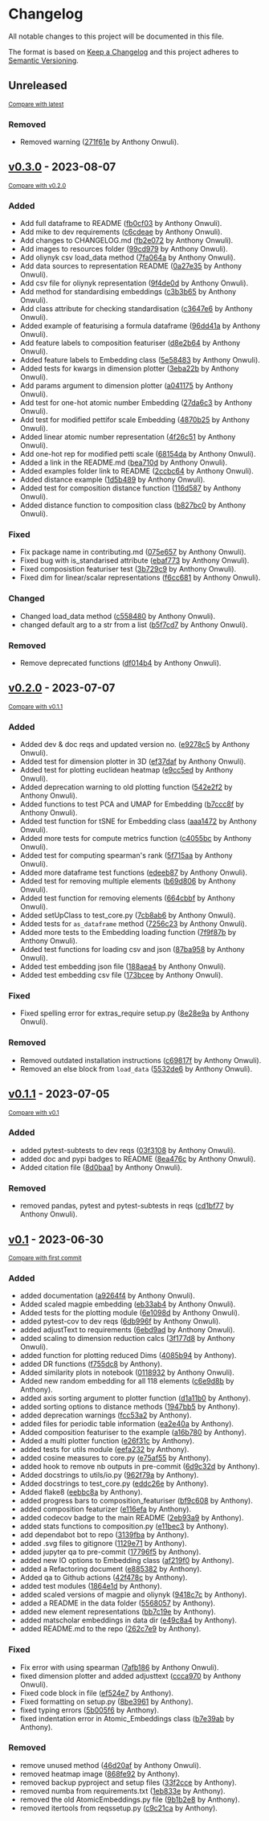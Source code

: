# Changelog

All notable changes to this project will be documented in this file.

The format is based on [Keep a Changelog](http://keepachangelog.com/en/1.0.0/)
and this project adheres to [Semantic Versioning](http://semver.org/spec/v2.0.0.html).

<!-- insertion marker -->
## Unreleased

<small>[Compare with latest](https://github.com/WMD-group/ElementEmbeddings/compare/v0.3.0...HEAD)</small>

### Removed

- Removed warning ([271f61e](https://github.com/WMD-group/ElementEmbeddings/commit/271f61e8653b706a6dd716bf6c0ced9396965750) by Anthony Onwuli).

<!-- insertion marker -->
## [v0.3.0](https://github.com/WMD-group/ElementEmbeddings/releases/tag/v0.3.0) - 2023-08-07

<small>[Compare with v0.2.0](https://github.com/WMD-group/ElementEmbeddings/compare/v0.2.0...v0.3.0)</small>

### Added

- Add full dataframe to README ([fb0cf03](https://github.com/WMD-group/ElementEmbeddings/commit/fb0cf036979094fe6255d120ee523f5338583da8) by Anthony Onwuli).
- Add mike to dev requirements ([c6cdeae](https://github.com/WMD-group/ElementEmbeddings/commit/c6cdeaebc0fe169898befda246d272c24e3f7e30) by Anthony Onwuli).
- Add changes to CHANGELOG.md ([fb2e072](https://github.com/WMD-group/ElementEmbeddings/commit/fb2e072e6a590d6b6744e5e311db0679e2fd16d5) by Anthony Onwuli).
- Add images to resources folder ([99cd979](https://github.com/WMD-group/ElementEmbeddings/commit/99cd979a51a40618e86ed4dc125b3e2c93e992b3) by Anthony Onwuli).
- Add oliynyk csv load_data method ([7fa064a](https://github.com/WMD-group/ElementEmbeddings/commit/7fa064ab6b8deb5eb516312b01a8160c7c78b565) by Anthony Onwuli).
- Add data sources to representation README ([0a27e35](https://github.com/WMD-group/ElementEmbeddings/commit/0a27e358ee62df0ec1e96dd8b869935beed60ae2) by Anthony Onwuli).
- Add csv file for oliynyk representation ([9f4de0d](https://github.com/WMD-group/ElementEmbeddings/commit/9f4de0dc407c22a6291e594dc8270cd5f27c5852) by Anthony Onwuli).
- Add method for standardising embeddings ([c3b3b65](https://github.com/WMD-group/ElementEmbeddings/commit/c3b3b6565527d4b9ec86f530626c42d3adf2f0a7) by Anthony Onwuli).
- Add class attribute for checking standardisation ([c3647e6](https://github.com/WMD-group/ElementEmbeddings/commit/c3647e682c67a1d4ca8a326d919cbd4bc487560e) by Anthony Onwuli).
- Added example of featurising a formula dataframe ([96dd41a](https://github.com/WMD-group/ElementEmbeddings/commit/96dd41ac66dbcc88ce164c0dd32d79bd6d683bb6) by Anthony Onwuli).
- Add feature labels to composition featuriser ([d8e2b64](https://github.com/WMD-group/ElementEmbeddings/commit/d8e2b64790a756896bde2803684c5c059976d3e4) by Anthony Onwuli).
- Added feature labels to Embedding class ([5e58483](https://github.com/WMD-group/ElementEmbeddings/commit/5e58483da14050fef618ac3220d3c7f62f284dc9) by Anthony Onwuli).
- Added tests for kwargs in dimension plotter ([3eba22b](https://github.com/WMD-group/ElementEmbeddings/commit/3eba22b291de218a8dda6aadd69f2a42d68034cd) by Anthony Onwuli).
- Add params argument to dimension plotter ([a041175](https://github.com/WMD-group/ElementEmbeddings/commit/a04117578d97ef3f837a87ba2ae229774048be21) by Anthony Onwuli).
- Add test for one-hot atomic number Embedding ([27da6c3](https://github.com/WMD-group/ElementEmbeddings/commit/27da6c37868be4b7b35cc5e0f0db0a7502290a19) by Anthony Onwuli).
- Add test for modified pettifor scale Embedding ([4870b25](https://github.com/WMD-group/ElementEmbeddings/commit/4870b2546ae95f6265bbc48dee60178e118064dd) by Anthony Onwuli).
- Added linear atomic number representation ([4f26c51](https://github.com/WMD-group/ElementEmbeddings/commit/4f26c51dc9fba834dece653e6d762f8e13c90bd2) by Anthony Onwuli).
- Add one-hot rep for modified petti scale ([68154da](https://github.com/WMD-group/ElementEmbeddings/commit/68154da7dc341db670e22348ec4f038b9b791ed5) by Anthony Onwuli).
- Added a link in the README.md ([bea710d](https://github.com/WMD-group/ElementEmbeddings/commit/bea710d80fd8394e949e03e60bfea8f081f79a27) by Anthony Onwuli).
- Added examples folder link to README ([2ccbc64](https://github.com/WMD-group/ElementEmbeddings/commit/2ccbc6457d303b54289fe87268bdcf6a1ad2c4ec) by Anthony Onwuli).
- Added distance example ([1d5b489](https://github.com/WMD-group/ElementEmbeddings/commit/1d5b489217256d3a54f90f61b03f889f063c98f5) by Anthony Onwuli).
- Added test for composition distance function ([116d587](https://github.com/WMD-group/ElementEmbeddings/commit/116d587d074ceddcc0cd850588c43af74d6dbceb) by Anthony Onwuli).
- Added distance function to composition class ([b827bc0](https://github.com/WMD-group/ElementEmbeddings/commit/b827bc0361f4e3e495679ccfe26eb94b9a8426df) by Anthony Onwuli).

### Fixed

- Fix package name in contributing.md ([075e657](https://github.com/WMD-group/ElementEmbeddings/commit/075e657d260aa72fca91c7f8cc57466235788426) by Anthony Onwuli).
- Fixed bug with is_standarised attribute ([ebaf773](https://github.com/WMD-group/ElementEmbeddings/commit/ebaf773134c8ab4988f071da9eca2193e4340f60) by Anthony Onwuli).
- Fixed composistion featuriser test ([3b729c9](https://github.com/WMD-group/ElementEmbeddings/commit/3b729c9584bf7cc4de2fd5c70baff41c8753800b) by Anthony Onwuli).
- Fixed dim for linear/scalar representations ([f6cc681](https://github.com/WMD-group/ElementEmbeddings/commit/f6cc681ee4f343240f5bb4d49cf9dfc5fa89f455) by Anthony Onwuli).

### Changed

- Changed load_data method ([c558480](https://github.com/WMD-group/ElementEmbeddings/commit/c558480e230d3502edd4ad9aa648a710b6782f1e) by Anthony Onwuli).
- changed default arg to a str from a list ([b5f7cd7](https://github.com/WMD-group/ElementEmbeddings/commit/b5f7cd79d9c50b0652cc02d22dedbc683f680fc2) by Anthony Onwuli).

### Removed

- Remove deprecated functions ([df014b4](https://github.com/WMD-group/ElementEmbeddings/commit/df014b42e7ca4f9df8de1c160e708d8dcdc85819) by Anthony Onwuli).

## [v0.2.0](https://github.com/WMD-group/ElementEmbeddings/releases/tag/v0.2.0) - 2023-07-07

<small>[Compare with v0.1.1](https://github.com/WMD-group/ElementEmbeddings/compare/v0.1.1...v0.2.0)</small>

### Added

- Added dev & doc reqs and updated version no. ([e9278c5](https://github.com/WMD-group/ElementEmbeddings/commit/e9278c579a031643576f137196aad34e0f5ea98f) by Anthony Onwuli).
- Added test for dimension plotter in 3D ([ef37daf](https://github.com/WMD-group/ElementEmbeddings/commit/ef37daff6aa824c3d9917fa1ba26fc37b95a9951) by Anthony Onwuli).
- Added test for plotting euclidean heatmap ([e9cc5ed](https://github.com/WMD-group/ElementEmbeddings/commit/e9cc5ed5508e624420b1330973425572ff5b1628) by Anthony Onwuli).
- Added deprecation warning to old plotting function ([542e2f2](https://github.com/WMD-group/ElementEmbeddings/commit/542e2f2e6bd96b0f0e1624192cb9a9a98fb3dfcc) by Anthony Onwuli).
- Added functions to test PCA and UMAP for Embedding ([b7ccc8f](https://github.com/WMD-group/ElementEmbeddings/commit/b7ccc8f41384e5e6095090aa016088279b5a0439) by Anthony Onwuli).
- Added test function for tSNE for Embedding class ([aaa1472](https://github.com/WMD-group/ElementEmbeddings/commit/aaa147279ba609984482813df2ce9530420da2be) by Anthony Onwuli).
- Added more tests for compute metrics function ([c4055bc](https://github.com/WMD-group/ElementEmbeddings/commit/c4055bcdad6e5bd7832a8568767ced72cd9cdfd9) by Anthony Onwuli).
- Added test for computing spearman's rank ([5f715aa](https://github.com/WMD-group/ElementEmbeddings/commit/5f715aaa3ba339b5e01012cb0a40c44652481b55) by Anthony Onwuli).
- Added more dataframe test functions ([edeeb87](https://github.com/WMD-group/ElementEmbeddings/commit/edeeb8714ae80b194159738b562606819ffc3ccb) by Anthony Onwuli).
- Added test for removing multiple elements ([b69d806](https://github.com/WMD-group/ElementEmbeddings/commit/b69d80699cad211166ff1b112886d19d387890b5) by Anthony Onwuli).
- Added test function for removing elements ([664cbbf](https://github.com/WMD-group/ElementEmbeddings/commit/664cbbf1846757b7d018c199745b6227465c0268) by Anthony Onwuli).
- Added setUpClass to test_core.py ([7cb8ab6](https://github.com/WMD-group/ElementEmbeddings/commit/7cb8ab6d3b731d04831cdfe83a90b926ab1e2a1b) by Anthony Onwuli).
- Added tests for `as_dataframe` method ([7256c23](https://github.com/WMD-group/ElementEmbeddings/commit/7256c23d8d2840b77983424ee9247a90f1caaded) by Anthony Onwuli).
- Added more tests to the Embedding loading function ([7f9f87b](https://github.com/WMD-group/ElementEmbeddings/commit/7f9f87b987a77f1d4b73cf9fed289a5d9a028417) by Anthony Onwuli).
- Added test functions for loading csv and json ([87ba958](https://github.com/WMD-group/ElementEmbeddings/commit/87ba9581c506bc16aa377961da28c0cbe60e80de) by Anthony Onwuli).
- Added test embedding json file ([188aea4](https://github.com/WMD-group/ElementEmbeddings/commit/188aea48e21b3c3d5a1b9624a9885b94f14b2fcc) by Anthony Onwuli).
- Added test embedding csv file ([173bcee](https://github.com/WMD-group/ElementEmbeddings/commit/173bcee057173ec1a48cdc7bb3141406236119ce) by Anthony Onwuli).

### Fixed

- Fixed spelling error for extras_require setup.py ([8e28e9a](https://github.com/WMD-group/ElementEmbeddings/commit/8e28e9a09550bfcaf21ec4d95989cd031d717596) by Anthony Onwuli).

### Removed

- Removed outdated installation instructions ([c69817f](https://github.com/WMD-group/ElementEmbeddings/commit/c69817fef331e203fb3861e603c7c0176097e51f) by Anthony Onwuli).
- Removed an else block from `load_data` ([5532de6](https://github.com/WMD-group/ElementEmbeddings/commit/5532de6d050580382f0fa9688be96f0e9cd231ec) by Anthony Onwuli).

## [v0.1.1](https://github.com/WMD-group/ElementEmbeddings/releases/tag/v0.1.1) - 2023-07-05

<small>[Compare with v0.1](https://github.com/WMD-group/ElementEmbeddings/compare/v0.1...v0.1.1)</small>

### Added

- added pytest-subtests to dev reqs ([03f3108](https://github.com/WMD-group/ElementEmbeddings/commit/03f31088d5be656f9fe67d88bd850a1817bd862d) by Anthony Onwuli).
- added doc and pypi badges to README ([8ea476c](https://github.com/WMD-group/ElementEmbeddings/commit/8ea476cf1422ca0d94d795fcd7b58ebd0ea858fe) by Anthony Onwuli).
- Added citation file ([8d0baa1](https://github.com/WMD-group/ElementEmbeddings/commit/8d0baa1cd17b787e465300452d3c2d16a56c009b) by Anthony Onwuli).

### Removed

- removed pandas, pytest and pytest-subtests in reqs ([cd1bf77](https://github.com/WMD-group/ElementEmbeddings/commit/cd1bf776220250377bb7cd48cca6b08e9a968f1d) by Anthony Onwuli).

## [v0.1](https://github.com/WMD-group/ElementEmbeddings/releases/tag/v0.1) - 2023-06-30

<small>[Compare with first commit](https://github.com/WMD-group/ElementEmbeddings/compare/262c7e99a438a3527fb73866093ae8cb1ee85ee6...v0.1)</small>

### Added

- added documentation ([a9264f4](https://github.com/WMD-group/ElementEmbeddings/commit/a9264f41035e8b6bdeeb2255ef0f9743a7d1be19) by Anthony Onwuli).
- Added scaled magpie embedding ([eb33ab4](https://github.com/WMD-group/ElementEmbeddings/commit/eb33ab4921343889f7583abe11eccdc2f34d8ffd) by Anthony Onwuli).
- Added tests for the plotting module ([6e1098d](https://github.com/WMD-group/ElementEmbeddings/commit/6e1098db830e8168ab3f65a5e4b50ed0bf8221b2) by Anthony Onwuli).
- added pytest-cov to dev reqs ([6db996f](https://github.com/WMD-group/ElementEmbeddings/commit/6db996f9981fa991ffb1435dec4d0a6ef3ec6544) by Anthony Onwuli).
- added adjustText to requirements ([6ebd9ad](https://github.com/WMD-group/ElementEmbeddings/commit/6ebd9ad45b6e178904ae8c3e9fa4e260fb0012f1) by Anthony Onwuli).
- added scaling to dimension reduction calcs ([3f177d8](https://github.com/WMD-group/ElementEmbeddings/commit/3f177d89f1aca2406372ff62f750d13ac3ec1c26) by Anthony Onwuli).
- added function for plotting reduced Dims ([4085b94](https://github.com/WMD-group/ElementEmbeddings/commit/4085b948f46e2cd490d7dec9d309513f2ad7c69e) by Anthony).
- added DR functions ([f755dc8](https://github.com/WMD-group/ElementEmbeddings/commit/f755dc870d9e494fd2dcac9d748d7a46e8844db0) by Anthony).
- Added similarity plots in notebook ([0118932](https://github.com/WMD-group/ElementEmbeddings/commit/011893228b6aba848df060796a30696de7db4a7a) by Anthony Onwuli).
- Added new random embedding for all 118 elements ([c6e9d8b](https://github.com/WMD-group/ElementEmbeddings/commit/c6e9d8bfecfa68fad37f47146fbeb43e06489c1c) by Anthony).
- added axis sorting argument to plotter function ([d1a11b0](https://github.com/WMD-group/ElementEmbeddings/commit/d1a11b04cf8a32cc8164b727b71aaac27af8883a) by Anthony).
- added sorting options to distance methods ([1947bb5](https://github.com/WMD-group/ElementEmbeddings/commit/1947bb58c00ba78842bfe237a1bff822476cb7e0) by Anthony).
- added deprecation warnings ([fcc53a2](https://github.com/WMD-group/ElementEmbeddings/commit/fcc53a23772ce1e2bfd9d450e5530e2e3030f123) by Anthony).
- added files for periodic table information ([ea2e40a](https://github.com/WMD-group/ElementEmbeddings/commit/ea2e40ac045ce620d025de2fc756bab6a22fcb19) by Anthony).
- Added composition featuriser to the example ([a16b780](https://github.com/WMD-group/ElementEmbeddings/commit/a16b7802a9ab243b3766de54e2bfafd6f1ee0aca) by Anthony).
- Added a multi plotter function ([e26f31c](https://github.com/WMD-group/ElementEmbeddings/commit/e26f31cac0366f259e92b0c4abbe49eeddcc2524) by Anthony).
- added tests for utils module ([eefa232](https://github.com/WMD-group/ElementEmbeddings/commit/eefa232b8bad56e2f662f7898732de94fbcffa06) by Anthony).
- added cosine measures to core.py ([e75af55](https://github.com/WMD-group/ElementEmbeddings/commit/e75af558b930c66204b05882e333a81fc34e8bbd) by Anthony).
- added hook to remove nb outputs in pre-commit ([6d9c32d](https://github.com/WMD-group/ElementEmbeddings/commit/6d9c32dc6d5c19e4e0259f1c2e978573369e2485) by Anthony).
- Added docstrings to utils/io.py ([962f79a](https://github.com/WMD-group/ElementEmbeddings/commit/962f79a4c4936f322a3fe5fed23a4789f261283d) by Anthony).
- Added docstrings to test_core.py ([eddc26e](https://github.com/WMD-group/ElementEmbeddings/commit/eddc26e31468e89c324873352736c1e7f8f61eb1) by Anthony).
- Added flake8 ([eebbc8a](https://github.com/WMD-group/ElementEmbeddings/commit/eebbc8a5450f6239df76a01b364fb0583ace5e60) by Anthony).
- added progress bars to composition_featuriser ([bf9c608](https://github.com/WMD-group/ElementEmbeddings/commit/bf9c60894ca57f8552940a7c17cce3bc6c63ae19) by Anthony).
- added composition featurizer ([e116efa](https://github.com/WMD-group/ElementEmbeddings/commit/e116efa3ba4b09087a70cebebee377f66fec4f2a) by Anthony).
- added codecov badge to the main README ([2eb93a9](https://github.com/WMD-group/ElementEmbeddings/commit/2eb93a9af7c58688e49a98b121562f1ef3732e6f) by Anthony).
- added stats functions to composition.py ([e11bec3](https://github.com/WMD-group/ElementEmbeddings/commit/e11bec301a0a504b693be1d5c69b88e6ec0a1b16) by Anthony).
- add dependabot bot to repo ([3139fba](https://github.com/WMD-group/ElementEmbeddings/commit/3139fba592bc7acc810714a5bf082265b3e46244) by Anthony).
- added .svg files to gitignore ([1129e71](https://github.com/WMD-group/ElementEmbeddings/commit/1129e71296c20d227f739b82d7b5383fdaa34c75) by Anthony).
- added jupyter qa to pre-commit ([17796f5](https://github.com/WMD-group/ElementEmbeddings/commit/17796f5d34ed3fc6f5dd439982ad745b008934f3) by Anthony).
- added new IO options to Embedding class ([af219f0](https://github.com/WMD-group/ElementEmbeddings/commit/af219f0252caaf13ac1fad2e1e76091114c19e9c) by Anthony).
- added a Refactoring document ([e885382](https://github.com/WMD-group/ElementEmbeddings/commit/e885382e70679862f7bbaba9ace1855c34f7dcb6) by Anthony).
- Added qa to Github actions ([42f478c](https://github.com/WMD-group/ElementEmbeddings/commit/42f478cc5ef5b8c5e497366de37e99554ea25674) by Anthony).
- added test modules ([1864e1d](https://github.com/WMD-group/ElementEmbeddings/commit/1864e1d55ad56d9aaed9fa176c7904124779ef72) by Anthony).
- added scaled versions of magpie and oliynyk ([9418c7c](https://github.com/WMD-group/ElementEmbeddings/commit/9418c7c0afb644e4f7e3424f4bb06bd8ca605517) by Anthony).
- added a README in the data folder ([5568057](https://github.com/WMD-group/ElementEmbeddings/commit/55680575e46bc4c361fcf7714c8f375e22d5c084) by Anthony).
- added new element representations ([bb7c19e](https://github.com/WMD-group/ElementEmbeddings/commit/bb7c19ef6cb5218a84414981b92bfee309b4a880) by Anthony).
- added matscholar embeddings in data dir ([e49c8a4](https://github.com/WMD-group/ElementEmbeddings/commit/e49c8a4b2bcbc084d3753e734b416dfc12beceac) by Anthony).
- added README.md to the repo ([262c7e9](https://github.com/WMD-group/ElementEmbeddings/commit/262c7e99a438a3527fb73866093ae8cb1ee85ee6) by Anthony).

### Fixed

- Fix error with using spearman ([7afb186](https://github.com/WMD-group/ElementEmbeddings/commit/7afb1865069648e8554e0ebd385696358c694833) by Anthony Onwuli).
- fixed dimension plotter and added adjusttext ([ccca970](https://github.com/WMD-group/ElementEmbeddings/commit/ccca970d435d96499f62f69d74560cb523a39033) by Anthony Onwuli).
- Fixed code block in file ([ef524e7](https://github.com/WMD-group/ElementEmbeddings/commit/ef524e7b91f90ca9db15313fc41e2c6d9b2a781b) by Anthony).
- Fixed formatting on setup.py ([8be3961](https://github.com/WMD-group/ElementEmbeddings/commit/8be396121e47e4bd8bca605aff98eaf095bd4608) by Anthony).
- fixed typing errors ([5b005f6](https://github.com/WMD-group/ElementEmbeddings/commit/5b005f64d8513e941122b8b594739e1d84b270bb) by Anthony).
- fixed indentation error in Atomic_Embeddings class ([b7e39ab](https://github.com/WMD-group/ElementEmbeddings/commit/b7e39ab88ebc4807ef276c50be36e7c27ac47d5f) by Anthony).

### Removed

- remove unused method ([46d20af](https://github.com/WMD-group/ElementEmbeddings/commit/46d20af77797e452152a2af139e72b4d9f6145c4) by Anthony Onwuli).
- removed heatmap image ([868fe92](https://github.com/WMD-group/ElementEmbeddings/commit/868fe92c3d41b60fc6b988273e2a1ac1e5065f13) by Anthony).
- removed backup pyproject and setup files ([33f2cce](https://github.com/WMD-group/ElementEmbeddings/commit/33f2cce0e341f6837641c98cba29c22de2942252) by Anthony).
- removed numba from requirements.txt ([1eb833e](https://github.com/WMD-group/ElementEmbeddings/commit/1eb833ec1769ead345de23e2c09c92cee72cc545) by Anthony).
- removed the old AtomicEmbeddings.py file ([9b1b2e8](https://github.com/WMD-group/ElementEmbeddings/commit/9b1b2e82e0426136020f5112d12c18051d9b7c30) by Anthony).
- removed itertools from reqssetup.py ([c9c21ca](https://github.com/WMD-group/ElementEmbeddings/commit/c9c21ca8a8e242fc99f19d1fee204da7a1bbdc62) by Anthony).


